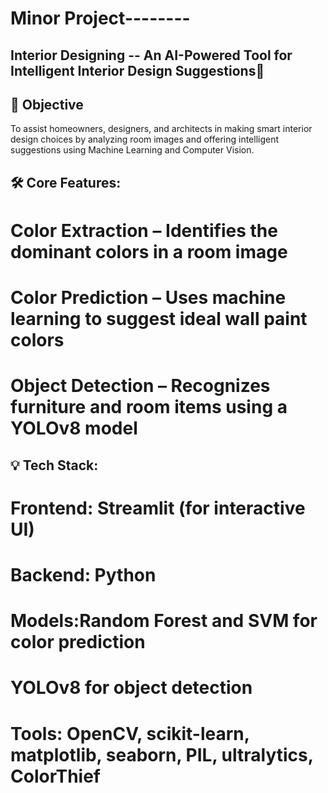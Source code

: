 # Minor Project--------

## Interior Designing -- An AI-Powered Tool for Intelligent Interior Design Suggestions🎨 

## 🎯 Objective
To assist homeowners, designers, and architects in making smart interior design choices by analyzing room images and offering intelligent suggestions using Machine Learning and Computer Vision.

## 🛠️ Core Features:
# Color Extraction – Identifies the dominant colors in a room image
# Color Prediction – Uses machine learning to suggest ideal wall paint colors
# Object Detection – Recognizes furniture and room items using a YOLOv8 model

## 💡 Tech Stack:
# Frontend: Streamlit (for interactive UI)
# Backend: Python
# Models:Random Forest and SVM for color prediction
# YOLOv8 for object detection
# Tools: OpenCV, scikit-learn, matplotlib, seaborn, PIL, ultralytics, ColorThief
